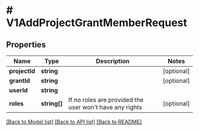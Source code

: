 # # V1AddProjectGrantMemberRequest

## Properties

Name | Type | Description | Notes
------------ | ------------- | ------------- | -------------
**projectId** | **string** |  | [optional]
**grantId** | **string** |  | [optional]
**userId** | **string** |  |
**roles** | **string[]** | If no roles are provided the user won&#39;t have any rights | [optional]

[[Back to Model list]](../../README.md#models) [[Back to API list]](../../README.md#endpoints) [[Back to README]](../../README.md)
